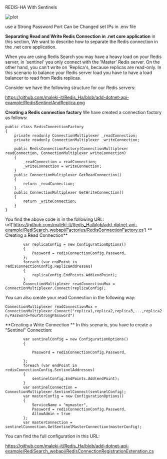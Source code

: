 REDIS-HA With Sentinels

![plot](./redis.drawio.png)

use a Strong Password 
Port Can be Changed
set IPs in .env file

**Separating Read and Write Redis Connection in .net core application**
in this section, We want to describe how to separate the Redis connection in the .net core application.

When you are using Redis Search you may have a heavy load on your Redis server, in 'sentinel' you only connect with the 'Master' Redis server.
On the other hand, you can't write on 'Replica's, because replicas are read-only. 
In this scenario to balance your Redis server load you have to have a load balancer to read from Redis replicas.

Consider we have the following structure for our Redis servers:

https://github.com/maleki-it/Redis_Ha/blob/add-dotnet-api-example/RedisSentinelAndReplica.png


**Creating a Redis connection factory**
We have created a connection factory as follows:
```
public class RedisConnectionFactory
{
	private readonly ConnectionMultiplexer _readConnection;
	private readonly ConnectionMultiplexer _writeConnection;

	public RedisConnectionFactory(ConnectionMultiplexer readConnection, ConnectionMultiplexer writeConnection)
	{
		_readConnection = readConnection;
		_writeConnection = writeConnection;
	}
	public ConnectionMultiplexer GetReadConnection()
	{
		return _readConnection;
	}
	public ConnectionMultiplexer GetWriteConnection()
	{
		return _writeConnection;
	}
}
```
You find the above code in in the following URL:
url('https://github.com/maleki-it/Redis_Ha/blob/add-dotnet-api-example/RediSearch_webapi/Factories/RedisConnectionFactory.cs')
** Creating a Read Connection**

```
		var replicaConfig = new ConfigurationOptions()
		{
			Password = redisConnectionConfig.Password,
		};
		foreach (var endPoint in redisConnectionConfig.ReplicaAddresses)
		{
			replicaConfig.EndPoints.Add(endPoint);
		}
		ConnectionMultiplexer readConnectionMux = ConnectionMultiplexer.Connect(replicaConfig);
```
You can also create your read Connection in the following way:

``` ConnectionMultiplexer readConnectionMux = ConnectionMultiplexer.Connect("replica1,replica2,replica3,...,replica2n;Password=YourStrongPassword") ```

**Creating a Write Connection **
In this scenario, you have to create a "Sentinel" Connection:
```
		var sentinelConfig = new ConfigurationOptions()
		{

			Password = redisConnectionConfig.Password,

		};
		foreach (var endPoint in redisConnectionConfig.SentinelAddresses)
		{
			sentinelConfig.EndPoints.Add(endPoint);
		}
		var sentinelConnection = ConnectionMultiplexer.SentinelConnect(sentinelConfig);
		var masterConfig = new ConfigurationOptions()
		{
			ServiceName = "mymaster",
			Password = redisConnectionConfig.Password,
			AllowAdmin = true
		};
		var masterConnection = sentinelConnection.GetSentinelMasterConnection(masterConfig);
```
You can find the full configuration in this URL:

https://github.com/maleki-it/Redis_Ha/blob/add-dotnet-api-example/RediSearch_webapi/RedisConnectionRegistrationExtenstion.cs

